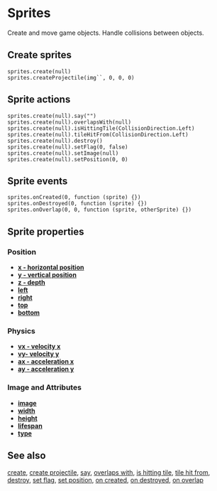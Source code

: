 # Sprites

Create and move game objects. Handle collisions between objects.

## Create sprites

```cards
sprites.create(null)
sprites.createProjectile(img``, 0, 0, 0)
```

## Sprite actions

```cards
sprites.create(null).say("")
sprites.create(null).overlapsWith(null)
sprites.create(null).isHittingTile(CollisionDirection.Left)
sprites.create(null).tileHitFrom(CollisionDirection.Left)
sprites.create(null).destroy()
sprites.create(null).setFlag(0, false)
sprites.create(null).setImage(null)
sprites.create(null).setPosition(0, 0)
```

## Sprite events

```cards
sprites.onCreated(0, function (sprite) {})
sprites.onDestroyed(0, function (sprite) {})
sprites.onOverlap(0, 0, function (sprite, otherSprite) {})
```

## Sprite properties

### Position

* [**x - horizontal position**](/reference/sprites/sprite/x)
* [**y - vertical position**](/reference/sprites/sprite/y)
* [**z - depth**](/reference/sprites/sprite/z)
* [**left**](/reference/sprites/sprite/left)
* [**right**](/reference/sprites/sprite/right)
* [**top**](/reference/sprites/sprite/top)
* [**bottom**](/reference/sprites/sprite/bottom)

### Physics

* [**vx - velocity x**](/reference/sprites/sprite/vx)
* [**vy- velocity y**](/reference/sprites/sprite/vy)
* [**ax - acceleration x**](/reference/sprites/sprite/ax)
* [**ay - acceleration y**](/reference/sprites/sprite/ay)

### Image and Attributes

* [**image**](/reference/sprites/sprite/lifespan)
* [**width**](/reference/sprites/sprite/lifespan)
* [**height**](/reference/sprites/sprite/lifespan)
* [**lifespan**](/reference/sprites/sprite/lifespan)
* [**type**](/reference/sprites/sprite/lifespan)

## See also

[create](/reference/sprites/create),
[create projectile](/reference/sprites/create-projectile),
[say](/reference/sprites/sprite/say),
[overlaps with](/reference/sprites/sprite/overlaps-with),
[is hitting tile](/reference/sprites/sprite-is-hittint-tile),
[tile hit from](/reference/sprites/sprite/tile-hit-from),
[destroy](/reference/sprites/sprite/destroy),
[set flag](/reference/sprites/sprite/set-flag),
[set position](/reference/sprites/sprite/set-position),
[on created](/reference/sprites/on-created),
[on destroyed](/reference/sprites/on-destroyed),
[on overlap](/reference/sprites/on-overlap)
